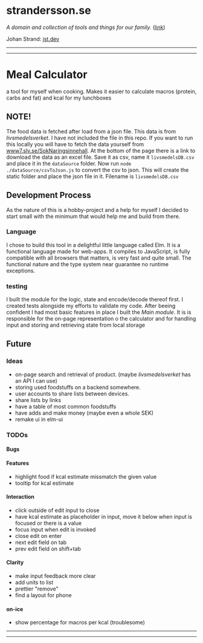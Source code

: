 # strandersson.se
_A domain and collection of tools and things for our family._ ([link](https://strandersson.se))

Johan Strand: [jst.dev](https://jst.dev)
____________
____________
# Meal Calculator
a tool for myself when cooking. Makes it easier to calculate macros (protein, carbs and fat) and kcal for my lunchboxes

 
## NOTE!
The food data is fetched after load from a json file. This data is from _livsmedelsverket_. I have not included the file in this repo. If you want to run this locally you will have to fetch the data yourself from [www7.slv.se/SokNaringsinnehall](https://www7.slv.se/SokNaringsinnehall). At the bottom of the page there is a link to download the data as an excel file. Save it as csv, name it `livsmedelsDB.csv` and place it in the `dataSource` folder. Now run `node ./dataSource/csvToJson.js` to convert the csv to json. This will create the static folder and place the json file in it. Filename is `livsmedelsDB.csv` 

## Development Process
As the nature of this is a hobby-project and a help for myself I decided to start small with the minimum that would help me and build from there. 


### Language
I chose to build this tool in a delightful little language called Elm. It is a functional language made for web-apps. It compiles to JavaScript, is fully compatible with all browsers that matters, is very fast and quite small. The functional nature and the type system near guarantee no runtime exceptions. 

### testing 
I built the module for the logic, state and encode/decode thereof first. I created tests alongside my efforts to validate my code. After beeing confident I had most basic features in place I built the _Main module_. It is is responsible for the on-page representation o the calculator and for handling input and storing and retrieving state from local storage 

## Future
### Ideas
- on-page search and retrieval of product. (maybe _livsmedelsverket_ has an API I can use)
- storing used foodstuffs on a backend somewhere. 
- user accounts to share lists between devices.
- share lists by links
- have a table of most common foodstuffs
- have adds and make money (maybe even a whole SEK)
- remake ui in elm-ui


### TODOs

#### Bugs
#### Features
- highlight food if kcal estimate missmatch the given value
- tooltip for kcal estimate
#### Interaction
- click outside of edit input to close
- have kcal estimate as placeholder in input, move it below when input is focused or there is a value
- focus input when edit is invoked
- close edit on enter
- next edit field on tab
- prev edit field on shift+tab
#### Clarity
- make input feedback more clear
- add units to list
- prettier "remove"
- find a layout for phone
#### on-ice
- show percentage for macros per kcal (troublesome)

____________
____________
